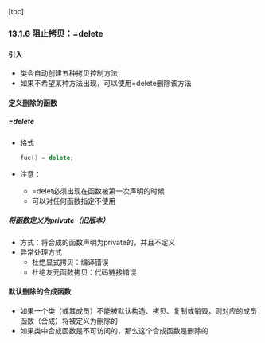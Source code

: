 [toc]

### 13.1.6 阻止拷贝：=delete

#### 引入

* 类会自动创建五种拷贝控制方法
* 如果不希望某种方法出现，可以使用=delete删除该方法

#### 定义删除的函数

##### =delete

* 格式

  ```C++
  fuc() = delete;
  ```

* 注意：

  * =delet必须出现在函数被第一次声明的时候
  * 可以对任何函数指定不使用

##### 将函数定义为private（旧版本）

* 方式：将合成的函数声明为private的，并且不定义
* 异常处理方式
  * 杜绝显式拷贝：编译错误
  * 杜绝友元函数拷贝：代码链接错误

#### 默认删除的合成函数

* 如果一个类（或其成员）不能被默认构造、拷贝、复制或销毁，则对应的成员函数（合成）将被定义为删除的
* 如果类中合成函数是不可访问的，那么这个合成函数是删除的

